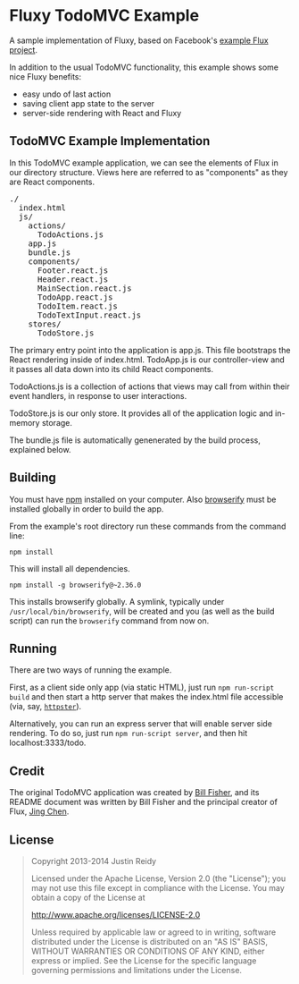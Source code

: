 # Fluxy TodoMVC Example
A sample implementation of Fluxy, based on Facebook's [example Flux
project](https://github.com/facebook/react/tree/master/examples/todomvc-flux).

In addition to the usual TodoMVC functionality, this example shows some nice Fluxy benefits:

* easy undo of last action
* saving client app state to the server
* server-side rendering with React and Fluxy

## TodoMVC Example Implementation

In this TodoMVC example application, we can see the elements of Flux in our directory structure.  Views here are referred to as "components" as they are React components.

<pre>
./
  index.html
  js/
    actions/
      TodoActions.js
    app.js
    bundle.js
    components/
      Footer.react.js
      Header.react.js
      MainSection.react.js
      TodoApp.react.js
      TodoItem.react.js
      TodoTextInput.react.js
    stores/
      TodoStore.js
</pre>

The primary entry point into the application is app.js.  This file bootstraps
the React rendering inside of index.html.  TodoApp.js is our controller-view
and it passes all data down into its child React components.

TodoActions.js is a collection of actions that views may call from within their
event handlers, in response to user interactions.

TodoStore.js is our only store.  It provides all of the application logic and
in-memory storage.

The bundle.js file is automatically genenerated by the build process, explained
below.

## Building

You must have [npm](https://www.npmjs.org/) installed on your computer.
Also [browserify](http://browserify.org/) must be installed globally in order to build the app.

From the example's root directory run these commands from the command line:

    npm install

This will install all dependencies.

    npm install -g browserify@~2.36.0

This installs browserify globally. A symlink, typically under `/usr/local/bin/browserify`, will be created and you (as well as the build script) can run the `browserify` command from now on.

## Running

There are two ways of running the example.

First, as a client side only app (via static HTML), just run `npm run-script build` and
then start a http server that makes the index.html file accessible (via, say, [`httpster`](https://github.com/SimbCo/httpster)).

Alternatively, you can run an express server that will enable server side rendering. To do so,
just run `npm run-script server`, and then hit localhost:3333/todo.

## Credit

The original TodoMVC application was created by [Bill
Fisher](https://www.facebook.com/bill.fisher.771), and its README document was
written by Bill Fisher and the principal creator of Flux, [Jing
Chen](https://www.facebook.com/jing).


## License

> Copyright 2013-2014 Justin Reidy
>
> Licensed under the Apache License, Version 2.0 (the "License");
> you may not use this file except in compliance with the License.
> You may obtain a copy of the License at
>
> http://www.apache.org/licenses/LICENSE-2.0
>
> Unless required by applicable law or agreed to in writing, software
> distributed under the License is distributed on an "AS IS" BASIS,
> WITHOUT WARRANTIES OR CONDITIONS OF ANY KIND, either express or implied.
> See the License for the specific language governing permissions and
> limitations under the License.
